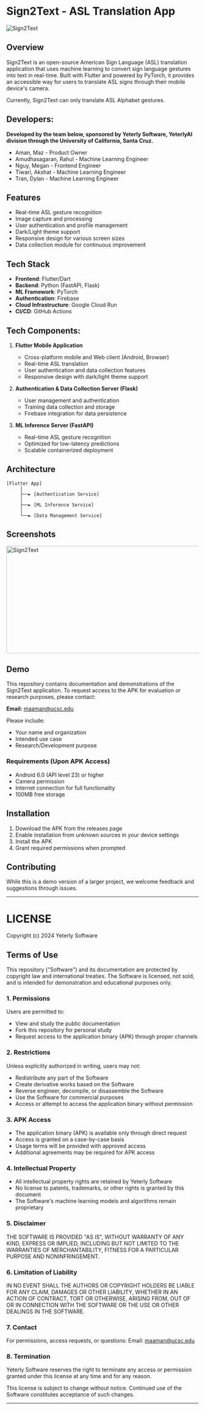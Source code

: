 # Sign2Text - ASL Translation App
![Sign2Text](https://raw.githubusercontent.com/Maz-AX/Sign2Text-Demo/refs/heads/main/docs/screenshots/ic_launcher.png "Sign2Text")

## Overview
Sign2Text is an open-source American Sign Language (ASL) translation application that uses machine learning to convert sign language gestures into text in real-time. Built with Flutter and powered by PyTorch, it provides an accessible way for users to translate ASL signs through their mobile device's camera.

Currently, Sign2Text can only translate ASL Alphabet gestures.

## Developers:
**Developed by the team below, sponsored by Yeterly Software, YeterlyAI division through the University of California, Santa Cruz.**

* Aman, Maz - Product Owner
* Amudhasagaran, Rahul - Machine Learning Engineer
* Nguy, Megan - Frontend Engineer
* Tiwari, Akshat - Machine Learning Engineer
* Tran, Dylan - Machine Learning Engineer

## Features
- Real-time ASL gesture recognition
- Image capture and processing
- User authentication and profile management
- Dark/Light theme support
- Responsive design for various screen sizes
- Data collection module for continuous improvement

## Tech Stack
- **Frontend**: Flutter/Dart
- **Backend**: Python (FastAPI, Flask)
- **ML Framework**: PyTorch
- **Authentication**: Firebase
- **Cloud Infrastructure**: Google Cloud Run
- **CI/CD**: GitHub Actions

## Tech Components:
1. **Flutter Mobile Application**
   - Cross-platform mobile and Web client (Android, Browser)
   - Real-time ASL translation
   - User authentication and data collection features
   - Responsive design with dark/light theme support

2. **Authentication & Data Collection Server (Flask)**
   - User management and authentication
   - Training data collection and storage
   - Firebase integration for data persistence

3. **ML Inference Server (FastAPI)**
   - Real-time ASL gesture recognition
   - Optimized for low-latency predictions
   - Scalable containerized deployment

## Architecture
```
[Flutter App]
     │
     ├──► [Authentication Service]
     │
     ├──► [ML Inference Service]
     │
     └──► [Data Management Service]
```

## Screenshots
[<img alt="Sign2Text" width="548px" height="281px" src="https://raw.githubusercontent.com/Maz-AX/Sign2Text-Demo/refs/heads/main/docs/screenshots/screenshot.jpg" />](https://raw.githubusercontent.com/Maz-AX/Sign2Text-Demo/refs/heads/main/docs/screenshots/screenshot.jpg)

## Demo

This repository contains documentation and demonstrations of the Sign2Text application. To request access to the APK for evaluation or research purposes, please contact:

**Email:** maaman@ucsc.edu

Please include:
- Your name and organization
- Intended use case
- Research/Development purpose

### Requirements (Upon APK Access)
- Android 6.0 (API level 23) or higher
- Camera permission
- Internet connection for full functionality
- 100MB free storage

## Installation
1. Download the APK from the releases page
2. Enable installation from unknown sources in your device settings
3. Install the APK
4. Grant required permissions when prompted

## Contributing
While this is a demo version of a larger project, we welcome feedback and suggestions through issues.

---

# LICENSE

Copyright (c) 2024 Yeterly Software

## Terms of Use

This repository ("Software") and its documentation are protected by copyright law and international treaties. The Software is licensed, not sold, and is intended for demonstration and educational purposes only.

### 1. Permissions
Users are permitted to:
- View and study the public documentation
- Fork this repository for personal study
- Request access to the application binary (APK) through proper channels

### 2. Restrictions
Unless explicitly authorized in writing, users may not:
- Redistribute any part of the Software
- Create derivative works based on the Software
- Reverse engineer, decompile, or disassemble the Software
- Use the Software for commercial purposes
- Access or attempt to access the application binary without permission

### 3. APK Access
- The application binary (APK) is available only through direct request
- Access is granted on a case-by-case basis
- Usage terms will be provided with approved access
- Additional agreements may be required for APK access

### 4. Intellectual Property
- All intellectual property rights are retained by Yeterly Software
- No license to patents, trademarks, or other rights is granted by this document
- The Software's machine learning models and algorithms remain proprietary

### 5. Disclaimer
THE SOFTWARE IS PROVIDED "AS IS", WITHOUT WARRANTY OF ANY KIND, EXPRESS OR IMPLIED, INCLUDING BUT NOT LIMITED TO THE WARRANTIES OF MERCHANTABILITY, FITNESS FOR A PARTICULAR PURPOSE AND NONINFRINGEMENT.

### 6. Limitation of Liability
IN NO EVENT SHALL THE AUTHORS OR COPYRIGHT HOLDERS BE LIABLE FOR ANY CLAIM, DAMAGES OR OTHER LIABILITY, WHETHER IN AN ACTION OF CONTRACT, TORT OR OTHERWISE, ARISING FROM, OUT OF OR IN CONNECTION WITH THE SOFTWARE OR THE USE OR OTHER DEALINGS IN THE SOFTWARE.

### 7. Contact
For permissions, access requests, or questions:
Email: maaman@ucsc.edu

### 8. Termination
Yeterly Software reserves the right to terminate any access or permission granted under this license at any time and for any reason.

This license is subject to change without notice. Continued use of the Software constitutes acceptance of such changes.

---
